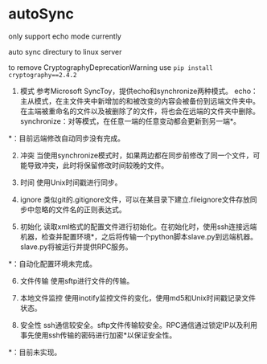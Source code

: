 # autoSync

only support echo mode currently

auto sync directury to linux server

to remove CryptographyDeprecationWarning
use `pip install cryptography==2.4.2`


1.	模式
参考Microsoft SyncToy，提供echo和synchronize两种模式。
echo：主从模式，在主文件夹中新增加的和被改变的内容会被备份到远端文件夹中。在主端被重命名的文件以及被删除了的文件，将也会在远端的文件夹中删除。
synchronize：对等模式，在任意一端的任意变动都会更新到另一端*。

*：目前远端修改自动同步没有完成。

2.	冲突
当使用synchronize模式时，如果两边都在同步前修改了同一个文件，可能导致冲突，此时将保留修改时间较晚的文件。

3.	时间
使用Unix时间戳进行同步。

4.	ignore
类似git的.gitignore文件，可以在某目录下建立.fileignore文件存放同步中忽略的文件名的正则表达式。

5.	初始化
读取xml格式的配置文件进行初始化。在初始化时，使用ssh连接远端机器，检查并配置环境*，之后将传输一个python脚本slave.py到远端机器。slave.py将被运行并提供RPC服务。

*：自动化配置环境未完成。

6.	文件传输
使用sftp进行文件的传输。

7.	本地文件监控
使用inotify监控文件的变化，使用md5和Unix时间戳记录文件状态。

8.	安全性
ssh通信较安全。sftp文件传输较安全。RPC通信通过锁定IP以及利用事先使用ssh传输的密码进行加密*以保证安全性。

*：目前未实现。


